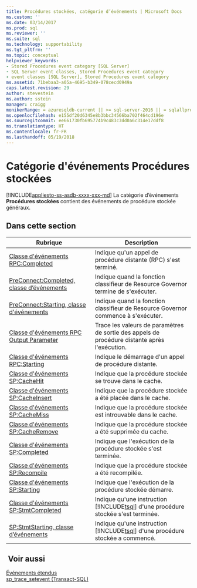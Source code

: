 ```yaml
---
title: Procédures stockées, catégorie d’événements | Microsoft Docs
ms.custom: ''
ms.date: 03/14/2017
ms.prod: sql
ms.reviewer: ''
ms.suite: sql
ms.technology: supportability
ms.tgt_pltfrm: ''
ms.topic: conceptual
helpviewer_keywords:
- Stored Procedures event category [SQL Server]
- SQL Server event classes, Stored Procedures event category
- event classes [SQL Server], Stored Procedures event category
ms.assetid: 71bebaa3-a05a-4695-b349-078cecd0949a
caps.latest.revision: 29
author: stevestein
ms.author: sstein
manager: craigg
monikerRange: = azuresqldb-current || >= sql-server-2016 || = sqlallproducts-allversions
ms.openlocfilehash: e155df20d6345e8b3bbc34566ba702f464cd196e
ms.sourcegitcommit: ee661730fb695774b9c483c3dd0a6c314e17ddf8
ms.translationtype: HT
ms.contentlocale: fr-FR
ms.lasthandoff: 05/19/2018
---
```

# <a name="stored-procedures-event-category"></a>Catégorie d'événements Procédures stockées
[!INCLUDE[appliesto-ss-asdb-xxxx-xxx-md](../../includes/appliesto-ss-asdb-xxxx-xxx-md.md)]
  La catégorie d’événements **Procédures stockées** contient des événements de procédure stockée généraux.  
  
## <a name="in-this-section"></a>Dans cette section  
  
|Rubrique|Description|  
|-----------|-----------------|  
|[Classe d'événements RPC:Completed](../../relational-databases/event-classes/rpc-completed-event-class.md)|Indique qu'un appel de procédure distante (RPC) s'est terminé.|  
|[PreConnect:Completed, classe d’événements](../../relational-databases/event-classes/preconnect-completed-event-class.md)|Indique quand la fonction classifieur de Resource Governor termine de s'exécuter.|  
|[PreConnect:Starting, classe d'événements](../../relational-databases/event-classes/preconnect-starting-event-class.md)|Indique quand la fonction classifieur de Resource Governor commence à s'exécuter.|  
|[Classe d'événements RPC Output Parameter](../../relational-databases/event-classes/rpc-output-parameter-event-class.md)|Trace les valeurs de paramètres de sortie des appels de procédure distante après l'exécution.|  
|[Classe d'événements RPC:Starting](../../relational-databases/event-classes/rpc-starting-event-class.md)|Indique le démarrage d'un appel de procédure distante.|  
|[Classe d'événements SP:CacheHit](../../relational-databases/event-classes/sp-cachehit-event-class.md)|Indique que la procédure stockée se trouve dans le cache.|  
|[Classe d'événements SP:CacheInsert](../../relational-databases/event-classes/sp-cacheinsert-event-class.md)|Indique que la procédure stockée a été placée dans le cache.|  
|[Classe d'événements SP:CacheMiss](../../relational-databases/event-classes/sp-cachemiss-event-class.md)|Indique que la procédure stockée est introuvable dans le cache.|  
|[Classe d'événements SP:CacheRemove](../../relational-databases/event-classes/sp-cacheremove-event-class.md)|Indique que la procédure stockée a été supprimée du cache.|  
|[Classe d'événements SP:Completed](../../relational-databases/event-classes/sp-completed-event-class.md)|Indique que l'exécution de la procédure stockée s'est terminée.|  
|[Classe d'événements SP:Recompile](../../relational-databases/event-classes/sp-recompile-event-class.md)|Indique que la procédure stockée a été recompilée.|  
|[Classe d'événements SP:Starting](../../relational-databases/event-classes/sp-starting-event-class.md)|Indique que l'exécution de la procédure stockée démarre.|  
|[Classe d'événements SP:StmtCompleted](../../relational-databases/event-classes/sp-stmtcompleted-event-class.md)|Indique qu'une instruction [!INCLUDE[tsql](../../includes/tsql-md.md)] d'une procédure stockée s'est terminée.|  
|[SP:StmtStarting, classe d’événements](../../relational-databases/event-classes/sp-stmtstarting-event-class.md)|Indique qu'une instruction [!INCLUDE[tsql](../../includes/tsql-md.md)] d'une procédure stockée a commencé.|  
  
## <a name="see-also"></a> Voir aussi  
 [Événements étendus](../../relational-databases/extended-events/extended-events.md)   
 [sp_trace_setevent &#40;Transact-SQL&#41;](../../relational-databases/system-stored-procedures/sp-trace-setevent-transact-sql.md)  
  
  
